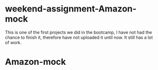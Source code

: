 # weekend-assignment-Amazon-mock

This is one of the first projects we did in the bootcamp, I have not had the chance to finish it, therefore have not uploaded it until now. It still has a lot of work.
# Amazon-mock
